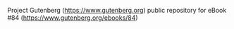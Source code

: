 Project Gutenberg (https://www.gutenberg.org) public repository for eBook #84 (https://www.gutenberg.org/ebooks/84)
